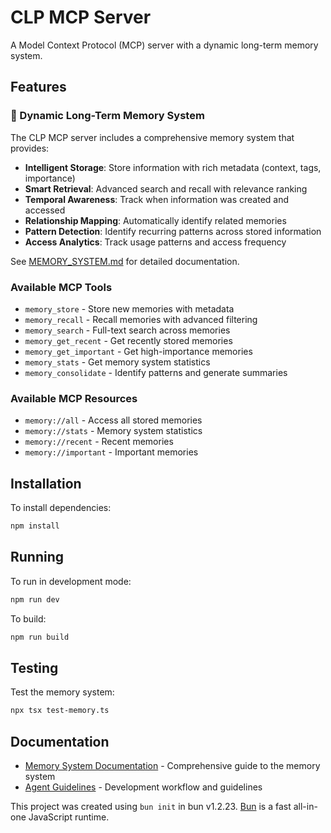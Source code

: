 # CLP MCP Server

A Model Context Protocol (MCP) server with a dynamic long-term memory system.

## Features

### 🧠 Dynamic Long-Term Memory System

The CLP MCP server includes a comprehensive memory system that provides:

- **Intelligent Storage**: Store information with rich metadata (context, tags, importance)
- **Smart Retrieval**: Advanced search and recall with relevance ranking
- **Temporal Awareness**: Track when information was created and accessed
- **Relationship Mapping**: Automatically identify related memories
- **Pattern Detection**: Identify recurring patterns across stored information
- **Access Analytics**: Track usage patterns and access frequency

See [MEMORY_SYSTEM.md](./MEMORY_SYSTEM.md) for detailed documentation.

### Available MCP Tools

- `memory_store` - Store new memories with metadata
- `memory_recall` - Recall memories with advanced filtering
- `memory_search` - Full-text search across memories
- `memory_get_recent` - Get recently stored memories
- `memory_get_important` - Get high-importance memories
- `memory_stats` - Get memory system statistics
- `memory_consolidate` - Identify patterns and generate summaries

### Available MCP Resources

- `memory://all` - Access all stored memories
- `memory://stats` - Memory system statistics
- `memory://recent` - Recent memories
- `memory://important` - Important memories

## Installation

To install dependencies:

```bash
npm install
```

## Running

To run in development mode:

```bash
npm run dev
```

To build:

```bash
npm run build
```

## Testing

Test the memory system:

```bash
npx tsx test-memory.ts
```

## Documentation

- [Memory System Documentation](./MEMORY_SYSTEM.md) - Comprehensive guide to the memory system
- [Agent Guidelines](./AGENTS.md) - Development workflow and guidelines

This project was created using `bun init` in bun v1.2.23. [Bun](https://bun.com) is a fast all-in-one JavaScript runtime.
